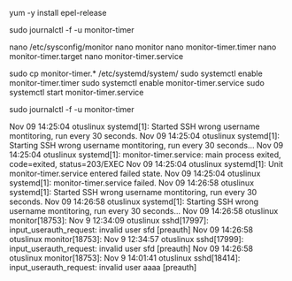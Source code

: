 yum -y install epel-release

sudo journalctl -f -u monitor-timer

nano /etc/sysconfig/monitor
nano monitor
nano monitor-timer.timer
nano monitor-timer.target
nano monitor-timer.service

sudo cp monitor-timer.* /etc/systemd/system/
sudo systemctl enable monitor-timer.timer
sudo systemctl enable monitor-timer.service
sudo systemctl start monitor-timer.service

sudo journalctl -f -u monitor-timer

Nov 09 14:25:04 otuslinux systemd[1]: Started SSH wrong username montitoring, run        every 30 seconds.
Nov 09 14:25:04 otuslinux systemd[1]: Starting SSH wrong username montitoring, run        every 30 seconds...
Nov 09 14:25:04 otuslinux systemd[1]: monitor-timer.service: main process exited, code=exited, status=203/EXEC
Nov 09 14:25:04 otuslinux systemd[1]: Unit monitor-timer.service entered failed state.
Nov 09 14:25:04 otuslinux systemd[1]: monitor-timer.service failed.
Nov 09 14:26:58 otuslinux systemd[1]: Started SSH wrong username montitoring, run        every 30 seconds.
Nov 09 14:26:58 otuslinux systemd[1]: Starting SSH wrong username montitoring, run        every 30 seconds...
Nov 09 14:26:58 otuslinux monitor[18753]: Nov  9 12:34:09 otuslinux sshd[17997]: input_userauth_request: invalid user sfd [preauth]
Nov 09 14:26:58 otuslinux monitor[18753]: Nov  9 12:34:57 otuslinux sshd[17999]: input_userauth_request: invalid user sfd [preauth]
Nov 09 14:26:58 otuslinux monitor[18753]: Nov  9 14:01:41 otuslinux sshd[18414]: input_userauth_request: invalid user aaaa [preauth]